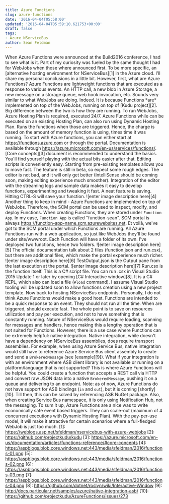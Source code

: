 ```yaml
---
title: Azure Functions
slug: azure-functions
date: '2016-04-04T05:58:00'
updated: '2016-04-04T05:59:10.621753+00:00'
draft: false
tags:
- Azure NServiceBus
author: Sean Feldman
---
```

When Azure Functions were announced at the Build2016 conference, I had to see what is it. Part of my curiosity was fueled by the same thought I had for WebJobs when those where announced first. To be more specific, an [alternative hosting environment for NServiceBus][1] in the Azure cloud. I'll share my personal conclusions in a little bit. However, first, what are Azure Functions?
Azure Functions are lightweight functions that are executed as a response to various events. An HTTP call, a new blob in Azure Storage, a new message on a storage queue, web hook invocation, etc. Sounds very similar to what WebJobs are doing. Indeed. It is because Functions \*are\* implemented on top of the WebJobs, running on top of [Kudu project][2]. Big difference between the two is how they are running. To run WebJobs, Azure Hosting Plan is required, executed 24/7. Azure Functions while can be executed on an existing Hosting Plan, can also run using Dynamic Hosting Plan. Runs the functions when those are triggered. Hence, the charge is based on the amount of memory function is using, times time it was running.
To start with Azure functions, you can either start at https://functions.azure.com or through the portal. Documentation is available through https://azure.microsoft.com/en-us/services/functions/. [Core concepts][3] document is recommended to understand the basics. You'll find yourself playing with the actual bits easier after that.
Editing scripts is conveniently easy. Starting from pre-existing templates allows you to move fast. The feature is still in beta, so expect some rough edges. The editor is not bad, and it will only get better (IntelliSense should be coming soon, making editing experience much smoother). Integration of the editor with the streaming logs and sample data makes it easy to develop functions, experimenting and tweaking it fast. A neat feature is saving. Hitting CTRL-S will save your function.
![enter image description here][4]
Another thing to keep in mind - Azure Functions are implemented on top of WebJobs. Therefore, the SCM portal can be used to inspect, modify, and deploy Functions. When creating Functions, they are stored under `Function App`. In my case, `Function App` is called "function-sean". SCM portal is always https://function-app-name.scm.azurewebsites.net. Et voilà, we've got to the SCM portal under which Functions are running.
All Azure Functions run with a web application, so just like WebJobs they'll be found under site/wwwroot. Each Function will have a folder of its own. I've deployed two functions, hence two folders.
![enter image description here][5]
The official documentation talk about 2 files (function.json and run.csx), but there are additional files, which make the portal experience much richer.
![enter image description here][6]
TestOutput.json is the Output pane from the last execution at the portal.
![enter image description here][7]
Run.csx is the function itself. This is a C# script file. You can run .csx in Visual Studio 2015 Update 1 or later by opening [C# Interactive window][8]. It is a C# REPL, which also can load a file (`#load` command). I assume Visual Studio tooling will be updated soon to allow functions creation using a new project template.
Now back to hosting NServiceBus endpoints. Personally, I do not think Azure Functions would make a good host. Functions are intended to be a quick response to an event. They should not run all the time. When are triggered, should execute fast. The whole point is to save on resources utilization and pay per execution, and not to have something that is constantly running. Nature of NServiceBus would require loading, scanning for messages and handlers, hence making this a lengthy operation that is not suited for Functions. However, there is a use case where Functions can be extremely helpful: native integration. Native integration, while doesn't have a dependency on NServiceBus assemblies, does require transport assemblies. For example, when using Azure Service Bus, native integration would still have to reference Azure Service Bus client assembly to create and send a `BrokeredMessage` (see [example][9]). What if your integration is with an environment where ASB client library is not available or running on a platform/language that is not supported? This is where Azure Functions will be helpful. You could create a function that accepts a REST call via HTTP and convert raw JSON data into a native `BrokeredMessage`, pushing it on a queue and delivering to an endpoint.
Note: as of now, Azure Functions do not have support for ASB bindings (`in` and `out`), but it is coming [shortly][10]. Till then, this can be solved by referencing ASB NuGet package. Also, when creating Service Bus namespace, it is only using Notification Hub, not the messaging.
To sum it up, Azure Functions are a nice was to write economically safe event based triggers. They can scale-out (maximum of 4 concurrent executions with Dynamic Hosting Plan). With the pay-per-use model, it will make it attractive for certain scenarios where a full-fledged WebJob is just too much.
[1]: https://weblogs.asp.net/sfeldman/nservicebus-with-azure-webjobs
[2]: https://github.com/projectkudu/kudu
[3]: https://azure.microsoft.com/en-us/documentation/articles/functions-reference/#core-concepts
[4]: https://aspblogs.blob.core.windows.net:443/media/sfeldman/2016/functions-01.png
[5]: https://aspblogs.blob.core.windows.net:443/media/sfeldman/2016/functions-02.png
[6]: https://aspblogs.blob.core.windows.net:443/media/sfeldman/2016/functions-03.png
[7]: https://aspblogs.blob.core.windows.net:443/media/sfeldman/2016/functions-04.png
[8]: https://github.com/dotnet/roslyn/wiki/Interactive-Window
[9]: http://docs.particular.net/samples/azure/native-integration-asb/
[10]: https://github.com/projectkudu/AzureFunctions/issues/273
